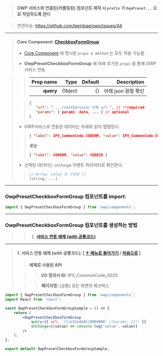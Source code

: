 > #### OWP 서비스와 연결된(커플링된) 컴포넌트 제작 시 _`prefix`_ 가 _`OwpPreset...`_ 으로 작업하도록 한다

> 연관이슈: https://github.com/leeinbae/owp/issues/44

---

> #### Core Component: **[CheckboxFormGroup](/#checkboxformgroup)**
>
> -   [Core Component](/#checkboxformgroup) 에 명시된 _`props & method`_ 는 모두 적용 가능함.
>
> -   **OwpPresetCheckboxFormGroup** 에 아래 추가된 _`props`_ 을 통해 OWP 서비스 연동.

> > | Prop name |   Type | Default |         Description |
> > | --------: | -----: | ------: | ------------------: |
> > | **query** | Object |      {} | 아래 json 원형 확인 |
>
> > ```json static
> > {
> >    "url": " .../restService/ 이하 url ", // !!required
> >    "params": { param1: data, ... } // optional
> > }
> > ```
>
> -   OWP서비스로 연동된 데이터는 아래와 같이 맵핑된다.
>
> > ```json static
> > { "label": IPX_CommonCode.CODENM, "value": IPX_CommonCode.CODEID }
> > ```
> >
> > **_또는_**
> >
> > ```json static
> > { "label": CODENM, "value": CODEID }
> > ```
>
> -   선택된 데이터는 _`onChange`_ 이벤트 파라미터로 확인한다.
>
> > ```js static
> > // Array: value 로 구성된 []
> > [string, ...]
> > ```

---

### OwpPresetCheckboxFormGroup 컴포넌트를 import:

```js static
import { OwpPresetCheckboxFormGroup } from 'owp/components';
```

---

### OwpPresetCheckboxFormGroup 컴포넌트를 생성하는 방법

> > 1. **[서비스 연동 예제 (with 공통코드)](#1----with-----owppresetcheckboxformgroup-----owppresetcheckboxformgroup-)**

---

> #### 1. 서비스 연동 예제 (with 공통코드): **[ [↑ 메뉴로 돌아가기](#owppresetcheckboxformgroup---) / [처음으로](#owppresetcheckboxformgroup) ]**
>
> > **예제로 사용된 API**
>
> > > **I/O 정의서 ID:** IPX_CommonCode_0020
>
> > > **페이지명:** [공통] 모든 화면의 체크박스

```jsx static
import { OwpPresetCheckboxFormGroup } from 'owp/components';
import React from 'react';

const OwpPresetCheckboxFormGroupSample = () => {
    return (
        <OwpPresetCheckboxFormGroup
            query={{ url: `/listCodeAC/D004000` /*params: {}*/ }}
            onChange={(value) => console.log('value', value)}
        />
    );
};

export default OwpPresetCheckboxFormGroupSample;
```
